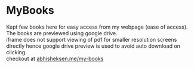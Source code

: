 # MyBooks
Kept few books here for easy access from my webpage (ease of access).  
The books are previewed using google drive.  
iframe does not support viewing of pdf for smaller resolution screens directly hence google drive preview is used to avoid auto download on clicking.  
checkout at [abhisheksen.me/my-books](https://www.abhisheksen.me/my-books)
